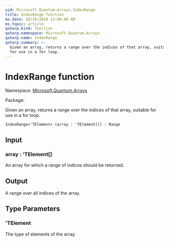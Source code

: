 ```yaml
---
uid: Microsoft.Quantum.Arrays.IndexRange
title: IndexRange function
ms.date: 10/16/2020 12:00:00 AM
ms.topic: article
qsharp.kind: function
qsharp.namespace: Microsoft.Quantum.Arrays
qsharp.name: IndexRange
qsharp.summary: >-
  Given an array, returns a range over the indices of that array, suitable
  for use in a for loop.
---
```


# IndexRange function

Namespace: [Microsoft.Quantum.Arrays](xref:Microsoft.Quantum.Arrays)

Package: [](https://nuget.org/packages/)


Given an array, returns a range over the indices of that array, suitablefor use in a for loop.

```Q#
IndexRange<'TElement> (array : 'TElement[]) : Range
```


## Input

### array : 'TElement[]

An array for which a range of indices should be returned.



## Output

A range over all indices of the array.

## Type Parameters

### 'TElement

The type of elements of the array.

